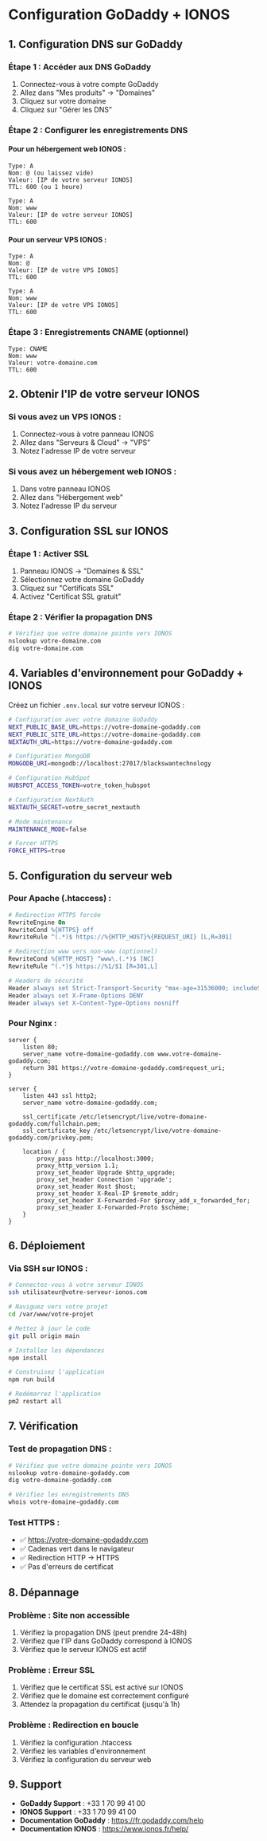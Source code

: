 # Configuration GoDaddy + IONOS

## 1. Configuration DNS sur GoDaddy

### Étape 1 : Accéder aux DNS GoDaddy
1. Connectez-vous à votre compte GoDaddy
2. Allez dans "Mes produits" → "Domaines"
3. Cliquez sur votre domaine
4. Cliquez sur "Gérer les DNS"

### Étape 2 : Configurer les enregistrements DNS

#### Pour un hébergement web IONOS :
```
Type: A
Nom: @ (ou laissez vide)
Valeur: [IP de votre serveur IONOS]
TTL: 600 (ou 1 heure)

Type: A
Nom: www
Valeur: [IP de votre serveur IONOS]
TTL: 600
```

#### Pour un serveur VPS IONOS :
```
Type: A
Nom: @
Valeur: [IP de votre VPS IONOS]
TTL: 600

Type: A
Nom: www
Valeur: [IP de votre VPS IONOS]
TTL: 600
```

### Étape 3 : Enregistrements CNAME (optionnel)
```
Type: CNAME
Nom: www
Valeur: votre-domaine.com
TTL: 600
```

## 2. Obtenir l'IP de votre serveur IONOS

### Si vous avez un VPS IONOS :
1. Connectez-vous à votre panneau IONOS
2. Allez dans "Serveurs & Cloud" → "VPS"
3. Notez l'adresse IP de votre serveur

### Si vous avez un hébergement web IONOS :
1. Dans votre panneau IONOS
2. Allez dans "Hébergement web"
3. Notez l'adresse IP du serveur

## 3. Configuration SSL sur IONOS

### Étape 1 : Activer SSL
1. Panneau IONOS → "Domaines & SSL"
2. Sélectionnez votre domaine GoDaddy
3. Cliquez sur "Certificats SSL"
4. Activez "Certificat SSL gratuit"

### Étape 2 : Vérifier la propagation DNS
```bash
# Vérifiez que votre domaine pointe vers IONOS
nslookup votre-domaine.com
dig votre-domaine.com
```

## 4. Variables d'environnement pour GoDaddy + IONOS

Créez un fichier `.env.local` sur votre serveur IONOS :

```bash
# Configuration avec votre domaine GoDaddy
NEXT_PUBLIC_BASE_URL=https://votre-domaine-godaddy.com
NEXT_PUBLIC_SITE_URL=https://votre-domaine-godaddy.com
NEXTAUTH_URL=https://votre-domaine-godaddy.com

# Configuration MongoDB
MONGODB_URI=mongodb://localhost:27017/blackswantechnology

# Configuration HubSpot
HUBSPOT_ACCESS_TOKEN=votre_token_hubspot

# Configuration NextAuth
NEXTAUTH_SECRET=votre_secret_nextauth

# Mode maintenance
MAINTENANCE_MODE=false

# Forcer HTTPS
FORCE_HTTPS=true
```

## 5. Configuration du serveur web

### Pour Apache (.htaccess) :
```apache
# Redirection HTTPS forcée
RewriteEngine On
RewriteCond %{HTTPS} off
RewriteRule ^(.*)$ https://%{HTTP_HOST}%{REQUEST_URI} [L,R=301]

# Redirection www vers non-www (optionnel)
RewriteCond %{HTTP_HOST} ^www\.(.*)$ [NC]
RewriteRule ^(.*)$ https://%1/$1 [R=301,L]

# Headers de sécurité
Header always set Strict-Transport-Security "max-age=31536000; includeSubDomains"
Header always set X-Frame-Options DENY
Header always set X-Content-Type-Options nosniff
```

### Pour Nginx :
```nginx
server {
    listen 80;
    server_name votre-domaine-godaddy.com www.votre-domaine-godaddy.com;
    return 301 https://votre-domaine-godaddy.com$request_uri;
}

server {
    listen 443 ssl http2;
    server_name votre-domaine-godaddy.com;
    
    ssl_certificate /etc/letsencrypt/live/votre-domaine-godaddy.com/fullchain.pem;
    ssl_certificate_key /etc/letsencrypt/live/votre-domaine-godaddy.com/privkey.pem;
    
    location / {
        proxy_pass http://localhost:3000;
        proxy_http_version 1.1;
        proxy_set_header Upgrade $http_upgrade;
        proxy_set_header Connection 'upgrade';
        proxy_set_header Host $host;
        proxy_set_header X-Real-IP $remote_addr;
        proxy_set_header X-Forwarded-For $proxy_add_x_forwarded_for;
        proxy_set_header X-Forwarded-Proto $scheme;
    }
}
```

## 6. Déploiement

### Via SSH sur IONOS :
```bash
# Connectez-vous à votre serveur IONOS
ssh utilisateur@votre-serveur-ionos.com

# Naviguez vers votre projet
cd /var/www/votre-projet

# Mettez à jour le code
git pull origin main

# Installez les dépendances
npm install

# Construisez l'application
npm run build

# Redémarrez l'application
pm2 restart all
```

## 7. Vérification

### Test de propagation DNS :
```bash
# Vérifiez que votre domaine pointe vers IONOS
nslookup votre-domaine-godaddy.com
dig votre-domaine-godaddy.com

# Vérifiez les enregistrements DNS
whois votre-domaine-godaddy.com
```

### Test HTTPS :
- ✅ https://votre-domaine-godaddy.com
- ✅ Cadenas vert dans le navigateur
- ✅ Redirection HTTP → HTTPS
- ✅ Pas d'erreurs de certificat

## 8. Dépannage

### Problème : Site non accessible
1. Vérifiez la propagation DNS (peut prendre 24-48h)
2. Vérifiez que l'IP dans GoDaddy correspond à IONOS
3. Vérifiez que le serveur IONOS est actif

### Problème : Erreur SSL
1. Vérifiez que le certificat SSL est activé sur IONOS
2. Vérifiez que le domaine est correctement configuré
3. Attendez la propagation du certificat (jusqu'à 1h)

### Problème : Redirection en boucle
1. Vérifiez la configuration .htaccess
2. Vérifiez les variables d'environnement
3. Vérifiez la configuration du serveur web

## 9. Support

- **GoDaddy Support** : +33 1 70 99 41 00
- **IONOS Support** : +33 1 70 99 41 00
- **Documentation GoDaddy** : https://fr.godaddy.com/help
- **Documentation IONOS** : https://www.ionos.fr/help/ 